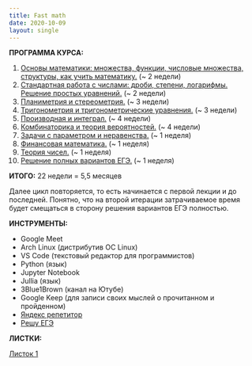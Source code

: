 ```yaml
---
title: Fast math
date: 2020-10-09
layout: single
---
```


**ПРОГРАММА КУРСА:**

1. [Основы математики: множества, функции, числовые множества, структуры, как учить математику.](/bliki/work/math/1-chapter) (~ 2 недели)
2. [Стандартная работа с числами: дроби, степени, логарифмы. Решение простых уравнений.](/bliki/work/math/2-chapter) (~ 2 недели)
3. [Планиметрия и стереометрия.](/bliki/work/math/3-chapter) (~ 3 недели)
4. [Тригонометрия и тригонометрические уравнения.](/bliki/work/math/4-chapter) (~ 3 недели)
5. [Производная и интеграл.](/bliki/work/math/5-chapter) (~ 4 недели)
6. [Комбинаторика и теория вероятностей.](/bliki/work/math/6-chapter) (~ 4 недели)
7. [Задачи с параметром и неравенства.](/bliki/work/math/7-chapter) (~ 1 неделя)
8. [Финансовая математика.](/bliki/work/math/8-chapter) (~ 1 неделя)
9. [Теория чисел.](/bliki/work/math/9-chapter) (~ 1 неделя)
10. [Решение полных вариантов ЕГЭ.](/bliki/work/math/10-chapter) (~ 1 неделя)

**ИТОГО:** 22 недели = 5,5 месяцев

Далее цикл повторяется, то есть начинается с первой лекции и до последней.
Понятно, что на второй итерации затрачиваемое время будет смещаться в сторону решения вариантов ЕГЭ полностью.

**ИНСТРУМЕНТЫ:**
- Google Meet
- Arch Linux (дистрибутив ОС Linux)
- VS Code (текстовый редактор для программистов)
- Python (язык)
- Jupyter Notebook
- Jullia (язык)
- 3Blue1Brown (канал на Ютубе)
- Google Keep (для записи своих мыслей о прочитанном и пройденном)
- [Яндекс репетитор](https://yandex.ru/tutor/subject/?subject_id=2)
- [Решу ЕГЭ](https://ege.sdamgia.ru/)


**ЛИСТКИ:**

[Листок 1](/bliki/work/math/1-tasks)